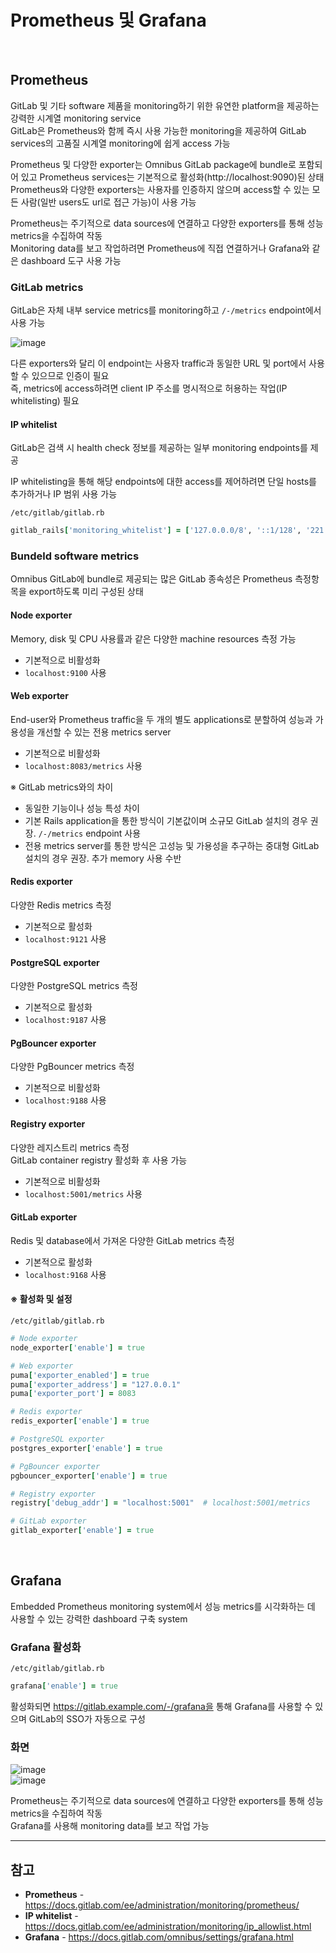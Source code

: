 # Prometheus 및 Grafana

<br>

## Prometheus
GitLab 및 기타 software 제품을 monitoring하기 위한 유연한 platform을 제공하는 강력한 시계열 monitoring service  
GitLab은 Prometheus와 함께 즉시 사용 가능한 monitoring을 제공하여 GitLab services의 고품질 시계열 monitoring에 쉽게 access 가능

Prometheus 및 다양한 exporter는 Omnibus GitLab package에 bundle로 포함되어 있고 Prometheus services는 기본적으로 활성화(http://localhost:9090)된 상태  
Prometheus와 다양한 exporters는 사용자를 인증하지 않으며 access할 수 있는 모든 사람(일반 users도 url로 접근 가능)이 사용 가능

Prometheus는 주기적으로 data sources에 연결하고 다양한 exporters를 통해 성능 metrics을 수집하여 작동  
Monitoring data를 보고 작업하려면 Prometheus에 직접 연결하거나 Grafana와 같은 dashboard 도구 사용 가능

### GitLab metrics
GitLab은 자체 내부 service metrics를 monitoring하고 `/-/metrics` endpoint에서 사용 가능

![image](https://user-images.githubusercontent.com/46125158/230763466-09160ad7-ebf8-4c3c-825e-28dc9d8ceedb.png)

다른 exporters와 달리 이 endpoint는 사용자 traffic과 동일한 URL 및 port에서 사용할 수 있으므로 인증이 필요  
즉, metrics에 access하려면 client IP 주소를 명시적으로 허용하는 작업(IP whitelisting) 필요

#### IP whitelist
GitLab은 검색 시 health check 정보를 제공하는 일부 monitoring endpoints를 제공

IP whitelisting을 통해 해당 endpoints에 대한 access를 제어하려면 단일 hosts를 추가하거나 IP 범위 사용 가능

`/etc/gitlab/gitlab.rb`  
```ruby
gitlab_rails['monitoring_whitelist'] = ['127.0.0.0/8', '::1/128', '221.148.114.22/32']
```

### Bundeld software metrics
Omnibus GitLab에 bundle로 제공되는 많은 GitLab 종속성은 Prometheus 측정항목을 export하도록 미리 구성된 상태

#### Node exporter
Memory, disk 및 CPU 사용률과 같은 다양한 machine resources 측정 가능

- 기본적으로 비활성화
- `localhost:9100` 사용

#### Web exporter
End-user와 Prometheus traffic을 두 개의 별도 applications로 분할하여 성능과 가용성을 개선할 수 있는 전용 metrics server

- 기본적으로 비활성화
- `localhost:8083/metrics` 사용

※ GitLab metrics와의 차이
- 동일한 기능이나 성능 특성 차이
- 기본 Rails application을 통한 방식이 기본값이며 소규모 GitLab 설치의 경우 권장. `/-/metrics` endpoint 사용
- 전용 metrics server를 통한 방식은 고성능 및 가용성을 추구하는 중대형 GitLab 설치의 경우 권장. 추가 memory 사용 수반

#### Redis exporter
다양한 Redis metrics 측정

- 기본적으로 활성화
- `localhost:9121` 사용

#### PostgreSQL exporter
다양한 PostgreSQL metrics 측정

- 기본적으로 활성화
- `localhost:9187` 사용

#### PgBouncer exporter
다양한 PgBouncer metrics 측정

- 기본적으로 비활성화
- `localhost:9188` 사용

#### Registry exporter
다양한 레지스트리 metrics 측정  
GitLab container registry 활성화 후 사용 가능

- 기본적으로 비활성화
- `localhost:5001/metrics` 사용

#### GitLab exporter
Redis 및 database에서 가져온 다양한 GitLab metrics 측정

- 기본적으로 활성화
- `localhost:9168` 사용

#### ※ 활성화 및 설정
`/etc/gitlab/gitlab.rb`  
```ruby
# Node exporter
node_exporter['enable'] = true

# Web exporter
puma['exporter_enabled'] = true
puma['exporter_address'] = "127.0.0.1"
puma['exporter_port'] = 8083

# Redis exporter
redis_exporter['enable'] = true

# PostgreSQL exporter
postgres_exporter['enable'] = true

# PgBouncer exporter
pgbouncer_exporter['enable'] = true

# Registry exporter
registry['debug_addr'] = "localhost:5001"  # localhost:5001/metrics

# GitLab exporter
gitlab_exporter['enable'] = true
```

<br>

## Grafana
Embedded Prometheus monitoring system에서 성능 metrics를 시각화하는 데 사용할 수 있는 강력한 dashboard 구축 system

### Grafana 활성화
`/etc/gitlab/gitlab.rb`  
```ruby
grafana['enable'] = true
```

활성화되면 https://gitlab.example.com/-/grafana을 통해 Grafana를 사용할 수 있으며 GitLab의 SSO가 자동으로 구성

### 화면
![image](https://user-images.githubusercontent.com/46125158/230772047-0f31cecf-9c56-42d1-96ee-c38a2e2d8afb.png)  
![image](https://user-images.githubusercontent.com/46125158/230772324-d27a7618-5ddc-41e8-829d-e41c85794e71.png)

Prometheus는 주기적으로 data sources에 연결하고 다양한 exporters를 통해 성능 metrics을 수집하여 작동  
Grafana를 사용해 monitoring data를 보고 작업 가능

<hr>

## 참고
- **Prometheus** - https://docs.gitlab.com/ee/administration/monitoring/prometheus/
- **IP whitelist** - https://docs.gitlab.com/ee/administration/monitoring/ip_allowlist.html
- **Grafana** - https://docs.gitlab.com/omnibus/settings/grafana.html

